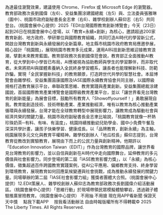 為達最佳瀏覽效果，建議使用 Chrome、Firefox 或 Microsoft Edge 的瀏覽器。教育部政務次長劉國偉（左6）、安益集團涂建國總裁（左5）與、立法委員張雅琳（圖中）、桃園市政府副秘書長金志聿（右6）、雜學校創辦人蘇仰志（右5）共同登台。（桃園會展中心提供）2025「EDit台灣國際教育創新博覽會」今天（23日）起到26日在桃園會展中心登場，以「教育×永續×創新」為核心，邀請超過200家教育新創、地方政府、學研單位與國際教育組織，共同打造AI時代的學習新公式，開啟台灣教育創新與永續發展的全新篇章。地主縣市桃園市政府教育局應邀參展，精心設計「桃園館」，展現桃園市教育多元成果，運用AI科技創新思維迎接教育浪潮，擘劃未來教育藍圖。教育部政務次長劉國偉蒞會說，教育部正全面推動AI教育，從大學到中小學皆已布局，AI應被視為協助教師與學生的學習夥伴，而非取代者。未來將把AI與媒體素養納入全民終身學習體系，讓長者也能理解新科技、防範詐騙，實現「全民掌握新科技」的教育願景，打造跨世代共學的智慧社會。本屆博覽會由雜學校、安益集團茵康國際及IASE國際永續教育協會共同主辦，以國際級規格打造教育展示平台，串聯政策思維、教育實踐與產業創新。安益集團總裁涂建國說，首屆國際教育產業博覽會是國際級教育產業平台，並以「讓世界看見台灣教育的創新能量」為展會目標，鼓勵所有教育人「Showoffyourself！」勇敢展現自我。教育能創造技術、技術帶動產業、產業推動經濟，唯有以教育為核心推動產業循環與永續發展，台灣才能在全球教育轉型中展現影響力，讓教育成為驅動社會與經濟共榮的關鍵力量。桃園市政府副秘書長金志聿比喻說，「桃園教育就像一杯熱珍珠奶茶─有料、有味、有溫度」，桃園持續推動幼兒助學金、國中小免費午餐及深深共學計畫，讓孩子快樂學習、健康成長。以「品牌教育，創新永續」為主軸，桃園展現多元文化與教育平權精神。雜學校創辦人「地瓜校長」蘇仰志提到，台灣教育從教改到實驗教育，展現由下而上的公民力量與創新精神。他期許以「Education Innovation Taiwan（EDIT）」作為台灣教育的國際品牌，讓世界看見台灣教育的影響力，並以自信與創新在AI時代中走向國際舞台，延伸教育的多元價值與社會影響力。同步登場的第二屆「IASE教育影響力獎」，以「永續」為核心價值，徵集超過百件跨國教育實踐案例，從AI公平應用、偏鄉教育支持、終身學習到環境教育，展現教育如何回應氣候變遷與社會挑戰，成為推動永續發展的關鍵力量。同場舉辦的第二屆「IASE社會影響力組」獲獎者團體大合照。（桃園會展中心提供）12.EDit策展人、雜學校創辦人蘇仰志為教育部政務次長劉國偉介紹活動展區。（桃園會展中心提供）「思維行動」於現場帶領民眾模擬體驗攀岩，透過親子體驗推廣冒險教育。（桃園會展中心提供）
    不用抽 不用搶 現在用APP看新聞 保證天天中獎　
    點我下載APP　
    按我看活動辦法
自由時報版權所有不得轉載© 2025 The Liberty Times. All Rights Reserved.